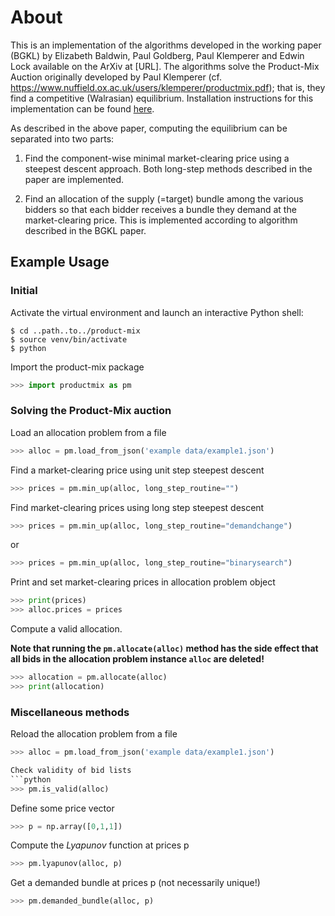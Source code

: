 # About

This is an implementation of the algorithms developed in the working paper (BGKL) by Elizabeth Baldwin, Paul Goldberg,
Paul Klemperer and Edwin Lock available on the ArXiv at [URL]. The algorithms solve the Product-Mix Auction originally
developed by Paul Klemperer (cf. https://www.nuffield.ox.ac.uk/users/klemperer/productmix.pdf); that is, they find a
competitive (Walrasian) equilibrium. Installation instructions for this implementation can be found [here](install.md).


As described in the above paper, computing the equilibrium can be separated into two parts:

1) Find the component-wise minimal market-clearing price using a steepest
descent approach. Both long-step methods described in the paper are
implemented.

2) Find an allocation of the supply (=target) bundle among the various bidders
so that each bidder receives a bundle they demand at the market-clearing price.
This is implemented according to algorithm described in the BGKL paper.


## Example Usage

### Initial
Activate the virtual environment and launch an interactive Python shell:

```console
$ cd ..path..to../product-mix
$ source venv/bin/activate
$ python
```

Import the product-mix package
```python
>>> import productmix as pm
```

### Solving the Product-Mix auction

Load an allocation problem from a file
```python
>>> alloc = pm.load_from_json('example data/example1.json')
```

Find a market-clearing price using unit step steepest descent
```python
>>> prices = pm.min_up(alloc, long_step_routine="")
```

Find market-clearing prices using long step steepest descent
```python
>>> prices = pm.min_up(alloc, long_step_routine="demandchange")
```
or
```python
>>> prices = pm.min_up(alloc, long_step_routine="binarysearch")
```

Print and set market-clearing prices in allocation problem object
```python
>>> print(prices)
>>> alloc.prices = prices
```

Compute a valid allocation.

**Note that running the `pm.allocate(alloc)` method has
the side effect that all bids in the allocation problem instance `alloc`
are deleted!**
```python
>>> allocation = pm.allocate(alloc)
>>> print(allocation)
```

### Miscellaneous methods

Reload the allocation problem from a file
```python
>>> alloc = pm.load_from_json('example data/example1.json')

Check validity of bid lists
```python
>>> pm.is_valid(alloc)
```

Define some price vector
```python
>>> p = np.array([0,1,1])
```

Compute the *Lyapunov* function at prices p
```python
>>> pm.lyapunov(alloc, p)
```

Get a demanded bundle at prices p (not necessarily unique!)
```python
>>> pm.demanded_bundle(alloc, p)
```
